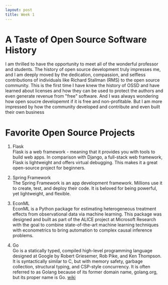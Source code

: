 ```yaml
---
layout: post
title: Week 1
---
```


#  A Taste of Open Source Software History


I am thrilled to have the opportunity to meet all of the wonderful professor and students. The history of open source development truly impresses me, and I am deeply moved by the dedication, compassion, and selfless contributions of individuals like Richard Stallman (RMS) to the open source community. This is the first time I have knew the history of OSSD and have learned about licenses and how they can be used to protect the authors and even generate revenue from "free" software. And I was always wondering how open soucre developemnt if it is free and non-profitable. But I am more impressed by how the community developed and contribute and even built their own business
<!--more-->

# Favorite Open Source Projects
1. Flask \
Flask is a web framework - meaning that it provides you with tools to build web apps. In comparison with Django, a full-stack web framework, Flask is lightweight and offers virtual debugging. This makes it a great open-source project for beginners.

2. Spring Framework \
The Spring Framework is an app development framework. Millions use it to create, test, and deploy their code. It is beloved for being powerful, yet lightweight, and flexible.

3. EconML \
EconML is a Python package for estimating heterogeneous treatment effects from observational data via machine learning. This package was designed and built as part of the ALICE project at Microsoft Research with the goal to combine state-of-the-art machine learning techniques with econometrics to bring automation to complex causal inference problems. 

4. Go \
Go is a statically typed, compiled high-level programming language designed at Google by Robert Griesemer, Rob Pike, and Ken Thompson. It is syntactically similar to C, but with memory safety, garbage collection, structural typing, and CSP-style concurrency. It is often referred to as Golang because of its former domain name, golang.org, but its proper name is Go. [wiki](https://en.wikipedia.org/wiki/Go_(programming_language))












